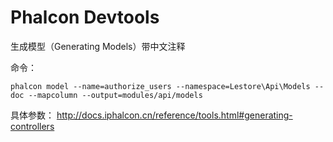# Phalcon Devtools
生成模型（Generating Models）带中文注释


命令：
```
phalcon model --name=authorize_users --namespace=Lestore\Api\Models --doc --mapcolumn --output=modules/api/models
```

具体参数：
http://docs.iphalcon.cn/reference/tools.html#generating-controllers
